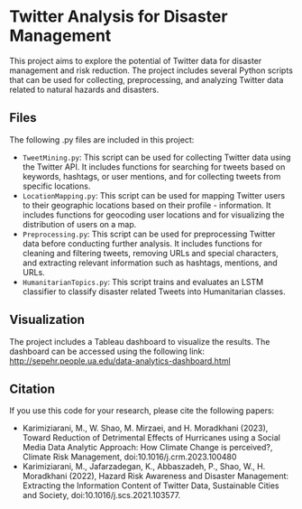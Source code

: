 # Twitter Analysis for Disaster Management
This project aims to explore the potential of Twitter data for disaster management and risk reduction. The project includes several Python scripts that can be used for collecting, preprocessing, and analyzing Twitter data related to natural hazards and disasters.

## Files
The following .py files are included in this project:

- `TweetMining.py`: This script can be used for collecting Twitter data using the Twitter API. It includes functions for searching for tweets based on keywords, hashtags, or user mentions, and for collecting tweets from specific locations.
- `LocationMapping.py`: This script can be used for mapping Twitter users to their geographic locations based on their profile - information. It includes functions for geocoding user locations and for visualizing the distribution of users on a map.
- `Preprocessing.py`: This script can be used for preprocessing Twitter data before conducting further analysis. It includes functions for cleaning and filtering tweets, removing URLs and special characters, and extracting relevant information such as hashtags, mentions, and URLs.
- `HumanitarianTopics.py`: This script trains and evaluates an LSTM classifier to classify disaster related Tweets into Humanitarian classes.
## Visualization
The project includes a Tableau dashboard to visualize the results. The dashboard can be accessed using the following link: http://sepehr.people.ua.edu/data-analytics-dashboard.html
## Citation
If you use this code for your research, please cite the following papers:

- Karimiziarani, M., W. Shao, M. Mirzaei, and H. Moradkhani (2023), Toward Reduction of Detrimental Effects of Hurricanes using a Social Media Data Analytic Approach: How Climate Change is perceived?, Climate Risk Management, doi:10.1016/j.crm.2023.100480
- Karimiziarani, M., Jafarzadegan, K., Abbaszadeh, P., Shao, W., H. Moradkhani (2022), Hazard Risk Awareness and Disaster Management: Extracting the Information Content of Twitter Data, Sustainable Cities and Society, doi:10.1016/j.scs.2021.103577.
